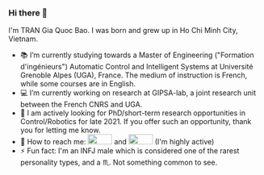 ### Hi there 👋
I'm TRAN Gia Quoc Bao. I was born and grew up in Ho Chi Minh City, Vietnam.

- :books: I’m currently studying towards a Master of Engineering ("Formation d'ingénieurs") Automatic Control and Intelligent Systems at Université Grenoble Alpes (UGA), France. The medium of instruction is French, while some courses are in English.
- :computer: I’m currently working on research at GIPSA-lab, a joint research unit between the French CNRS and UGA.
- :mag_right: I am actively looking for PhD/short-term research opportunities in Control/Robotics for late 2021. If you offer such an opportunity, thank you for letting me know.
- :calling: How to reach me: [<img src="https://img.shields.io/badge/Gmail-D14836?style=for-the-badge&logo=gmail&logoColor=white" height="20" width="48"/>](mailto:gia-quoc-bao.tran@grenoble-inp.org) and [<img src="https://img.shields.io/badge/LinkedIn-0077B5?style=for-the-badge&logo=linkedin&logoColor=white" height="20" width="48"/>](https://www.linkedin.com/in/tran-gia-quoc-bao/) (I'm highly active)
- ⚡ Fun fact: I'm an INFJ male which is considered one of the rarest personality types, and a :scorpius:. Not something common to see.
